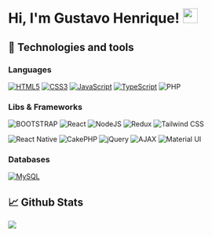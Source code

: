 # Hi, I'm Gustavo Henrique! <img src="https://raw.githubusercontent.com/MartinHeinz/MartinHeinz/master/wave.gif" width="30px"> 

## 🔧 Technologies and tools



### Languages
[<img alt="HTML5" src="https://img.shields.io/badge/html5%20-%23E34F26.svg?&style=for-the-badge&logo=html5&logoColor=white"/>](https://developer.mozilla.org/en-US/docs/Web/HTML) 
[<img alt="CSS3" src="https://img.shields.io/badge/css3%20-%231572B6.svg?&style=for-the-badge&logo=css3&logoColor=white"/>](https://developer.mozilla.org/en-US/docs/Web/CSS) 
[<img alt="JavaScript" src="https://img.shields.io/badge/javascript%20-%23323330.svg?&style=for-the-badge&logo=javascript&logoColor=%23F7DF1E"/>](https://developer.mozilla.org/en-US/docs/Web/javascript) 
[<img alt="TypeScript" src="https://img.shields.io/badge/typescript%20-%23007ACC.svg?&style=for-the-badge&logo=typescript&logoColor=white"/>](https://www.typescriptlang.org/) 
<img alt="PHP" src="https://img.shields.io/badge/php%20-%23777BB4.svg?&style=for-the-badge&logo=php&logoColor=white"/>

### Libs & Frameworks
<img alt="BOOTSTRAP" src="https://img.shields.io/badge/Bootstrap-563D7C?style=for-the-badge&logo=bootstrap&logoColor=white"/> <img alt="React" src="https://img.shields.io/badge/react%20-%2320232a.svg?&style=for-the-badge&logo=react&logoColor=%2361DAFB"/>
<img alt="NodeJS" src="https://img.shields.io/badge/node.js%20-%2343853D.svg?&style=for-the-badge&logo=node.js&logoColor=white"/> <img alt="Redux" src="https://img.shields.io/badge/redux-%23593d88.svg?style=for-the-badge&logo=redux&logoColor=white"/>
<img alt="Tailwind CSS" src="https://img.shields.io/badge/Tailwind%20CSS-38B2AC?style=for-the-badge&logo=tailwind-css&logoColor=white"/>

<img alt="React Native" src="https://img.shields.io/badge/react%20native-007ACC?style=for-the-badge&logo=react&logoColor=white"/> <img alt="CakePHP" src="https://img.shields.io/badge/CakePHP%20-%23D33C43.svg?&style=for-the-badge&logo=cakephp&logoColor=white"/> <img alt="jQuery" src="https://img.shields.io/badge/jquery%20-%230769AD.svg?&style=for-the-badge&logo=jquery&logoColor=white"/> <img alt="AJAX" src="https://img.shields.io/badge/AJAX%20-%23323330.svg?&style=for-the-badge&logo=ajax&logoColor=white"/> <img alt="Material UI" src="https://img.shields.io/badge/Material--UI-%230081CB.svg?&style=for-the-badge&logo=material-ui&logoColor=white"/>

### Databases
[<img alt="MySQL" src="https://img.shields.io/badge/MySQL-005C84?style=for-the-badge&logo=mysql&logoColor=white"/>](https://www.mysql.com/)

## 📈 Github Stats
![](https://github-profile-summary-cards.vercel.app/api/cards/profile-details?username=HenriqueCarniel1)
